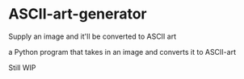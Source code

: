 # ASCII-art-generator
Supply an image and it'll be converted to ASCII art

a Python program that takes in an image and converts it to ASCII-art

Still WIP

